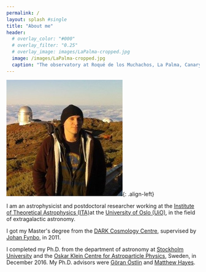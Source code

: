 ```yaml
---
permalink: / 
layout: splash #single
title: "About me"
header:
  # overlay_color: "#000"
  # overlay_filter: "0.25"
  # overlay_image: images/LaPalma-cropped.jpg
  image: /images/LaPalma-cropped.jpg
  caption: "The observatory at Roqué de los Muchachos, La Palma, Canary Islands"
---
```



<!--# About me-->

![Me at the NOT](/images/MigVedNOT_crop.jpg "Me at the NOT"){: .align-left}

I am an astrophysicist and postdoctoral researcher working at the [Institute of Theoretical
Astrophysics (ITA)](http://www.astro.uio.no)at the [University
of Oslo (UiO)](http://www.uio.no), in the field of extragalactic astronomy.

I got my Master's degree from the [DARK Cosmology
Centre](http://dark.nbi.ku.dk), supervised by [Johan
Fynbo](http://www.dark-cosmology.dk/~jfynbo/), in 2011.

I completed my Ph.D. from the department of astronomy at [Stockholm
University](http://www.astro.su.se) and the [Oskar Klein Centre for
Astroparticle Physics](http://okc.albanova.se), Sweden, in December 2016. My
Ph.D. advisors were [Göran Östlin](http://ttt.astro.su.se/~ostlin/) and
[Matthew Hayes](http://xayes.org/pub/).

